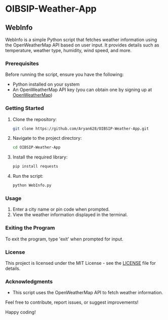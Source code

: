 # OIBSIP-Weather-App

## WebInfo

WebInfo is a simple Python script that fetches weather information using the OpenWeatherMap API based on user input. It provides details such as temperature, weather type, humidity, wind speed, and more.

### Prerequisites

Before running the script, ensure you have the following:

- Python installed on your system
- An OpenWeatherMap API key (you can obtain one by signing up at [OpenWeatherMap](https://openweathermap.org/))

### Getting Started

1. Clone the repository:

   ```bash
   git clone https://github.com/Aryan628/OIBSIP-Weather-App.git
   ```

2. Navigate to the project directory:

   ```bash
   cd OIBSIP-Weather-App
   ```

3. Install the required library:

   ```bash
   pip install requests
   ```

4. Run the script:

   ```bash
   python WebInfo.py
   ```

### Usage

1. Enter a city name or pin code when prompted.
2. View the weather information displayed in the terminal.

### Exiting the Program

To exit the program, type 'exit' when prompted for input.

### License

This project is licensed under the MIT License - see the [LICENSE](LICENSE) file for details.

### Acknowledgments

- This script uses the OpenWeatherMap API to fetch weather information.

Feel free to contribute, report issues, or suggest improvements!

Happy coding!
